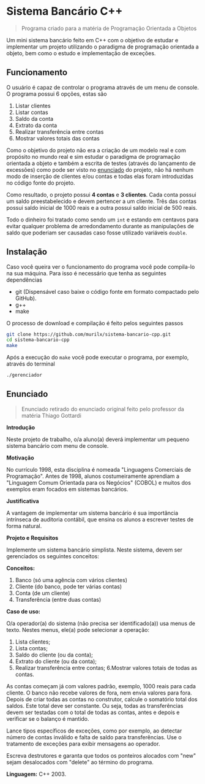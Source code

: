 # Sistema Bancário C++
> Programa criado para a matéria de Programação Orientada a Objetos 

Um mini sistema bancário feito em C++ com o objetivo de estudar e implementar um projeto utilizando o paradigma de programação orientada a objeto, bem como
o estudo e implementação de exceções. 

## Funcionamento
O usuário é capaz de controlar o programa através de um menu de console. O programa possui 6 opções, estas são

1. Listar clientes
2. Listar contas
3. Saldo da conta
4. Extrato da conta
5. Realizar transferência entre contas
6. Mostrar valores totais das contas

Como o objetivo do projeto não era a criação de um modelo real e com propósito no mundo real e sim estudar o paradigma de programação orientada a objeto e
também a escrita de testes (através do lançamento de excessões) como pode ser visto no 
[enunciado](https://github.com/murilx/sistema-bancario-cpp/blob/main/README.md#enunciado) do projeto, não há nenhum modo de inserção
de clientes e/ou contas e todas elas foram introduzidas no código fonte do projeto.

Como resultado, o projeto possui **4 contas** e **3 clientes**. Cada conta possui um saldo preestabelecido e devem pertencer a um cliente. Três das contas
possui saldo inicial de 1000 reais e a outra possui saldo inicial de 500 reais.

Todo o dinheiro foi tratado como sendo um `int` e estando em centavos para evitar qualquer problema de arredondamento durante as manipulações 
de saldo que poderiam ser causadas caso fosse utilizado variáveis `double`.



## Instalação
Caso você queira ver o funcionamento do programa você pode compila-lo na sua máquina. Para isso é necessário que tenha as seguintes dependências
* git (Dispensável caso baixe o código fonte em formato compactado pelo GitHub).
* g++
* make

O processo de download e compilação é feito pelos seguintes passos
```sh
git clone https://github.com/murilx/sistema-bancario-cpp.git
cd sistema-bancario-cpp
make
```

Após a execução do `make` você pode executar o programa, por exemplo, através do terminal
```sh
./gerenciador
```

## Enunciado
> Enunciado retirado do enunciado original feito pelo professor da matéria Thiago Gottardi

**Introdução**

Neste projeto de trabalho, o/a aluno(a) deverá implementar um pequeno sistema bancário com menu de console.

**Motivação**

No currículo 1998, esta disciplina é nomeada "Linguagens Comerciais de Programação". Antes de 1998, alunos costumeiramente aprendiam a "Linguagem Comum Orientada para os Negócios" (COBOL) e muitos dos exemplos eram focados em sistemas bancários.

**Justificativa**

A vantagem de implementar um sistema bancário é sua importância intrínseca de auditoria contábil, que ensina os alunos a escrever testes de forma natural.

**Projeto e Requisitos**

Implemente um sistema bancário simplista. Neste sistema, devem ser gerenciados os seguintes conceitos:

**Conceitos:**

1. Banco (só uma agência com vários clientes)
2. Cliente (do banco, pode ter várias contas)
3. Conta (de um cliente)
4. Transferência (entre duas contas)

**Caso de uso:**

O/a operador(a) do sistema (não precisa ser identificado(a)) usa menus de texto.
Nestes menus, ele(a) pode selecionar a operação:

1. Lista clientes;
2. Lista contas;
3. Saldo do cliente (ou da conta);
4. Extrato do cliente (ou da conta);
5. Realizar transferência entre contas;
6.Mostrar valores totais de todas as contas.

As contas começam já com valores padrão, exemplo, 1000 reais para cada cliente.
O banco não recebe valores de fora, nem envia valores para fora. Depois de criar todas as contas no construtor, calcule o somatório total dos saldos. Este total deve ser constante. Ou seja, todas as transferências devem ser testadas com o total de todas as contas, antes e depois e verificar se o balanço é mantido.

Lance tipos específicos de exceções, como por exemplo, ao detectar número de contas inválido e falta de saldo para transferências. Use o tratamento de exceções para exibir mensagens ao operador.

Escreva destrutores e garanta que todos os ponteiros alocados com "new" sejam desalocados com "delete" ao término do programa.

**Linguagem:** C++ 2003.

